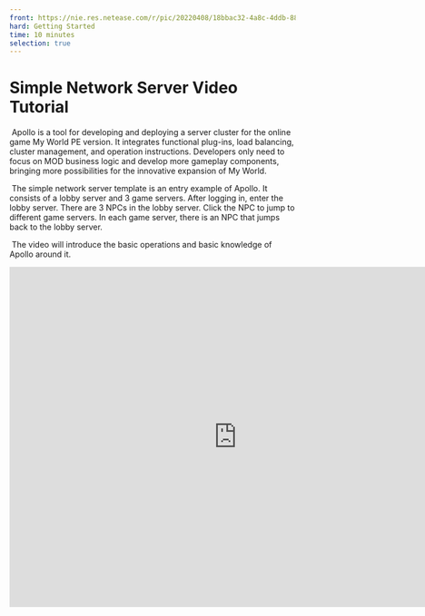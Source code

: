 ```yaml
--- 
front: https://nie.res.netease.com/r/pic/20220408/18bbac32-4a8c-4ddb-88b9-365d9f17df79.png 
hard: Getting Started 
time: 10 minutes 
selection: true 
--- 
```


# Simple Network Server Video Tutorial 

​ Apollo is a tool for developing and deploying a server cluster for the online game My World PE version. It integrates functional plug-ins, load balancing, cluster management, and operation instructions. Developers only need to focus on MOD business logic and develop more gameplay components, bringing more possibilities for the innovative expansion of My World. 

​ The simple network server template is an entry example of Apollo. It consists of a lobby server and 3 game servers. After logging in, enter the lobby server. There are 3 NPCs in the lobby server. Click the NPC to jump to different game servers. In each game server, there is an NPC that jumps back to the lobby server. 

​ The video will introduce the basic operations and basic knowledge of Apollo around it. 

<embed src="https://cc.163.com/act/m/daily/iframeplayer/?id=5faa58dc5655da63cc2d8a5d" height="600" width="800"/> 

